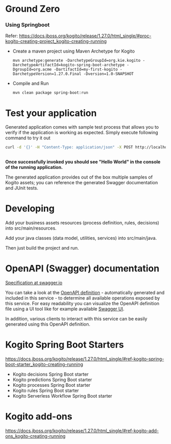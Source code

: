 # Ground Zero
### Using Springboot

Refer: https://docs.jboss.org/kogito/release/1.27.0/html_single/#proc-kogito-creating-project_kogito-creating-running

- Create a maven project using Maven Archetype for Kogito
    ``` 
    mvn archetype:generate -DarchetypeGroupId=org.kie.kogito -DarchetypeArtifactId=kogito-spring-boot-archetype -DgroupId=org.acme -DartifactId=my-first-kogito -DarchetypeVersion=1.27.0.Final -Dversion=1.0-SNAPSHOT
    ```


- Compile and Run

    ```
    mvn clean package spring-boot:run    
    ```

# Test your application

Generated application comes with sample test process that allows you to verify if the application is working as expected. Simply execute following command to try it out

```sh
curl -d '{}' -H "Content-Type: application/json" -X POST http://localhost:8080/greetings
                                                             
```

**Once successfully invoked you should see "Hello World" in the console of the running application.**

The generated application provides out of the box multiple samples of Kogito assets; you can reference the generated Swagger documentation and JUnit tests.

# Developing

Add your business assets resources (process definition, rules, decisions) into src/main/resources.

Add your java classes (data model, utilities, services) into src/main/java.

Then just build the project and run.


# OpenAPI (Swagger) documentation
[Specification at swagger.io](https://swagger.io/docs/specification/about/)

You can take a look at the [OpenAPI definition](http://localhost:8080/v3/api-docs) - automatically generated and included in this service - to determine all available operations exposed by this service. For easy readability you can visualize the OpenAPI definition file using a UI tool like for example available [Swagger UI](https://editor.swagger.io).

In addition, various clients to interact with this service can be easily generated using this OpenAPI definition.

# Kogito Spring Boot Starters
https://docs.jboss.org/kogito/release/1.27.0/html_single/#ref-kogito-spring-boot-starter_kogito-creating-running

- Kogito decisions Spring Boot starter
- Kogito predictions Spring Boot starter
- Kogito processes Spring Boot starter
- Kogito rules Spring Boot starter
- Kogito Serverless Workflow Spring Boot starter

# Kogito add-ons
https://docs.jboss.org/kogito/release/1.27.0/html_single/#ref-kogito-add-ons_kogito-creating-running
 